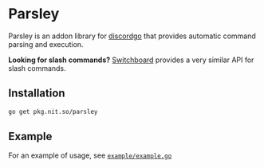 # Parsley

Parsley is an addon library for [discordgo](https://github.com/bwmarrin/discordgo) that provides automatic command parsing and execution.

**Looking for slash commands?** [Switchboard](https://github.com/nint8835/switchboard) provides a very similar API for slash commands.

## Installation

```bash
go get pkg.nit.so/parsley
```

## Example

For an example of usage, see [`example/example.go`](./example/example.go)
